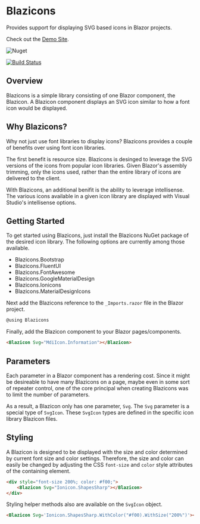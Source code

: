 # Blazicons
Provides support for displaying SVG based icons in Blazor projects.

Check out the [Demo Site](http://blazicons.com).

![Nuget](https://img.shields.io/nuget/v/Blazicons)

[![Build Status](https://dev.azure.com/kyleherzog/Blazicons/_apis/build/status/Blazicons?branchName=main)](https://dev.azure.com/kyleherzog/Blazicons/_build/latest?definitionId=15&branchName=main)

## Overview
Blazicons is a simple library consisting of one Blazor component, the Blazicon.  A Blazicon component displays an SVG icon similar to how a font icon would be displayed.

## Why Blazicons?
Why not just use font libraries to display icons? Blazicons provides a couple of benefits over using font icon libraries. 

The first benefit is resource size. Blazicons is desinged to leverage the SVG versions of the icons from popular icon libraries.  Given Blazor's  assembly trimming, only the icons used, rather than the entire library of icons are delivered to the client.

With Blazicons, an additional benifit is the ability to leverage intellisense.  The various icons available in a given icon library are displayed with Visual Studio's intellisense options.

## Getting Started
To get started using Blazicons, just install the Blazicons NuGet package of the desired icon library.  The following options are currently among those available.

- Blazicons.Bootstrap
- Blazicons.FluentUI
- Blazicons.FontAwesome
- Blazicons.GoogleMaterialDesign
- Blazicons.Ionicons
- Blazicons.MaterialDesignIcons

Next add the Blazicons reference to the `_Imports.razor` file in the Blazor project.

```csharp
@using Blazicons
```

Finally, add the Blazicon component to your Blazor pages/components.
```html
<Blazicon Svg="MdiIcon.Information"></Blazicon>
```

## Parameters
Each parameter in a Blazor component has a rendering cost. Since it might be desireable to have many Blazicons on a page, maybe even in some sort of repeater control, one of the core principal when creating Blazicons was to limit the number of parameters. 

As a result, a Blazicon only has one parameter, `Svg`. The `Svg` parameter is a special type of `SvgIcon`.  These `SvgIcon` types are defined in the specific icon library Blazicon files.

## Styling
A Blazicon is designed to be displayed with the size and color determined by current font size and color settings.  Therefore, the size and color can easily be changed by adjusting the CSS `font-size` and `color` style attributes of the containing element.

```html
<div style="font-size 200%; color: #f00;">
    <Blazicon Svg="Ionicon.ShapesSharp"></Blazicon>
</div>
```

Styling helper methods also are available on the `SvgIcon` object.
```html
<Blazicon Svg='Ionicon.ShapesSharp.WithColor("#f00).WithSize("200%")'></Blazicon>
```
